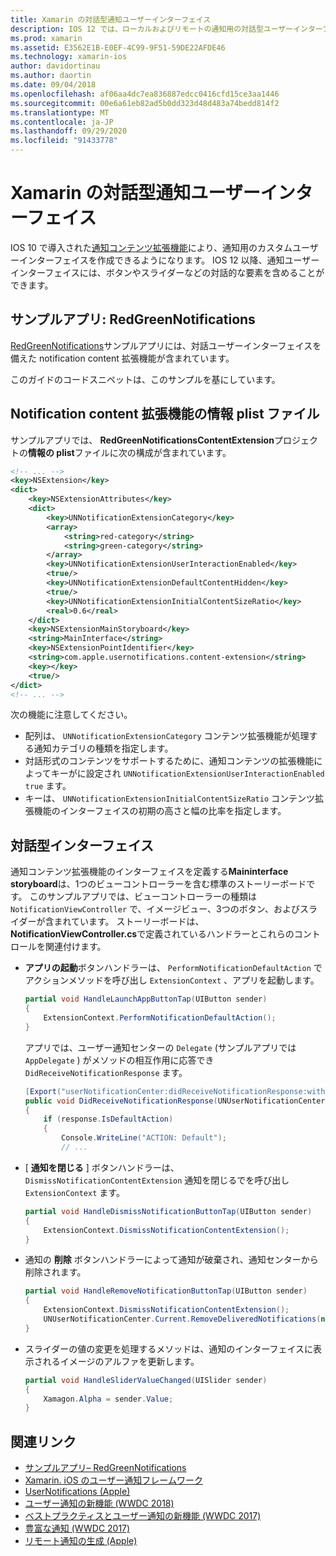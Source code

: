 ```yaml
---
title: Xamarin の対話型通知ユーザーインターフェイス
description: IOS 12 では、ローカルおよびリモートの通知用の対話型ユーザーインターフェイスを作成することができます。 このガイドでは、Xamarin iOS でこれらの機能を使用する方法について説明します。
ms.prod: xamarin
ms.assetid: E3562E1B-E0EF-4C99-9F51-59DE22AFDE46
ms.technology: xamarin-ios
author: davidortinau
ms.author: daortin
ms.date: 09/04/2018
ms.openlocfilehash: af06aa4dc7ea836887edcc0416cfd15ce3aa1446
ms.sourcegitcommit: 00e6a61eb82ad5b0dd323d48d483a74bedd814f2
ms.translationtype: MT
ms.contentlocale: ja-JP
ms.lasthandoff: 09/29/2020
ms.locfileid: "91433778"
---
```

# <a name="interactive-notification-user-interfaces-in-xamarinios"></a>Xamarin の対話型通知ユーザーインターフェイス

IOS 10 で導入された[通知コンテンツ拡張機能](~/ios/platform/user-notifications/advanced-user-notifications.md)により、通知用のカスタムユーザーインターフェイスを作成できるようになります。 IOS 12 以降、通知ユーザーインターフェイスには、ボタンやスライダーなどの対話的な要素を含めることができます。

## <a name="sample-app-redgreennotifications"></a>サンプルアプリ: RedGreenNotifications

[RedGreenNotifications](/samples/xamarin/ios-samples/ios12-redgreennotifications)サンプルアプリには、対話ユーザーインターフェイスを備えた notification content 拡張機能が含まれています。

このガイドのコードスニペットは、このサンプルを基にしています。

## <a name="notification-content-extension-infoplist-file"></a>Notification content 拡張機能の情報 plist ファイル

サンプルアプリでは、 **RedGreenNotificationsContentExtension**プロジェクトの**情報の plist**ファイルに次の構成が含まれています。

```xml
<!-- ... -->
<key>NSExtension</key>
<dict>
    <key>NSExtensionAttributes</key>
    <dict>
        <key>UNNotificationExtensionCategory</key>
        <array>
            <string>red-category</string>
            <string>green-category</string>
        </array>
        <key>UNNotificationExtensionUserInteractionEnabled</key>
        <true/>
        <key>UNNotificationExtensionDefaultContentHidden</key>
        <true/>
        <key>UNNotificationExtensionInitialContentSizeRatio</key>
        <real>0.6</real>
    </dict>
    <key>NSExtensionMainStoryboard</key>
    <string>MainInterface</string>
    <key>NSExtensionPointIdentifier</key>
    <string>com.apple.usernotifications.content-extension</string>
    <key></key>
    <true/>
</dict>
<!-- ... -->
```

次の機能に注意してください。

- 配列は、 `UNNotificationExtensionCategory` コンテンツ拡張機能が処理する通知カテゴリの種類を指定します。
- 対話形式のコンテンツをサポートするために、通知コンテンツの拡張機能によってキーがに設定され `UNNotificationExtensionUserInteractionEnabled` `true` ます。
- キーは、 `UNNotificationExtensionInitialContentSizeRatio` コンテンツ拡張機能のインターフェイスの初期の高さと幅の比率を指定します。

## <a name="interactive-interface"></a>対話型インターフェイス

通知コンテンツ拡張機能のインターフェイスを定義する**Maininterface storyboard**は、1つのビューコントローラーを含む標準のストーリーボードです。 このサンプルアプリでは、ビューコントローラーの種類は `NotificationViewController` で、イメージビュー、3つのボタン、およびスライダーが含まれています。 ストーリーボードは、 **NotificationViewController.cs**で定義されているハンドラーとこれらのコントロールを関連付けます。

- **アプリの起動**ボタンハンドラーは、 `PerformNotificationDefaultAction` でアクションメソッドを呼び出し `ExtensionContext` 、アプリを起動します。

    ```csharp
    partial void HandleLaunchAppButtonTap(UIButton sender)
    {
        ExtensionContext.PerformNotificationDefaultAction();
    }
    ```

    アプリでは、ユーザー通知センターの `Delegate` (サンプルアプリでは `AppDelegate` ) がメソッドの相互作用に応答でき   `DidReceiveNotificationResponse` ます。

    ```csharp
    [Export("userNotificationCenter:didReceiveNotificationResponse:withCompletionHandler:")]
    public void DidReceiveNotificationResponse(UNUserNotificationCenter center, UNNotificationResponse response, System.Action completionHandler)
    {
        if (response.IsDefaultAction)
        {
            Console.WriteLine("ACTION: Default");
            // ...
    ```

- [ **通知を閉じる** ] ボタンハンドラーは、 `DismissNotificationContentExtension` 通知を閉じるでを呼び出し `ExtensionContext` ます。

    ```csharp
    partial void HandleDismissNotificationButtonTap(UIButton sender)
    {
        ExtensionContext.DismissNotificationContentExtension();
    }
    ```

- 通知の **削除** ボタンハンドラーによって通知が破棄され、通知センターから削除されます。

    ```csharp
    partial void HandleRemoveNotificationButtonTap(UIButton sender)
    {
        ExtensionContext.DismissNotificationContentExtension();
        UNUserNotificationCenter.Current.RemoveDeliveredNotifications(new string[] { notification.Request.Identifier });
    }
    ```

- スライダーの値の変更を処理するメソッドは、通知のインターフェイスに表示されるイメージのアルファを更新します。

    ```csharp
    partial void HandleSliderValueChanged(UISlider sender)
    {
        Xamagon.Alpha = sender.Value;
    }
    ```

## <a name="related-links"></a>関連リンク

- [サンプルアプリ– RedGreenNotifications](/samples/xamarin/ios-samples/ios12-redgreennotifications)
- [Xamarin. iOS のユーザー通知フレームワーク](~/ios/platform/user-notifications/index.md)
- [UserNotifications (Apple)](https://developer.apple.com/documentation/usernotifications?language=objc)
- [ユーザー通知の新機能 (WWDC 2018)](https://developer.apple.com/videos/play/wwdc2018/710/)
- [ベストプラクティスとユーザー通知の新機能 (WWDC 2017)](https://developer.apple.com/videos/play/wwdc2017/708/)
- [豊富な通知 (WWDC 2017)](https://developer.apple.com/videos/play/wwdc2017/817/)
- [リモート通知の生成 (Apple)](https://developer.apple.com/documentation/usernotifications/setting_up_a_remote_notification_server/generating_a_remote_notification)